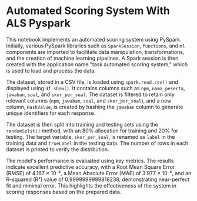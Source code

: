 # Automated Scoring System With ALS Pyspark

This notebook implements an automated scoring system using PySpark. Initially, various PySpark libraries such as `SparkSession`, `functions`, and `ml` components are imported to facilitate data manipulation, transformations, and the creation of machine learning pipelines. A Spark session is then created with the application name "task automated scoring system," which is used to load and process the data.

The dataset, stored in a CSV file, is loaded using `spark.read.csv()` and displayed using `df.show()`. It contains columns such as `npm`, `nama_peserta`, `jawaban`, `soal`, and `skor_per_soal`. The dataset is filtered to retain only relevant columns (`npm`, `jawaban`, `soal`, and `skor_per_soal`), and a new column, `HashValue`, is created by hashing the `jawaban` column to generate unique identifiers for each response.

The dataset is then split into training and testing sets using the `randomSplit()` method, with an 80% allocation for training and 20% for testing. The target variable, `skor_per_soal`, is renamed as `label` in the training data and `trueLabel` in the testing data. The number of rows in each dataset is printed to verify the distribution.

The model's performance is evaluated using key metrics. The results indicate excellent predictive accuracy, with a Root Mean Square Error (RMSE) of 4.167 × 10⁻⁵, a Mean Absolute Error (MAE) of 3.977 × 10⁻⁵, and an R-squared (R²) value of 0.9999999999818238, demonstrating near-perfect fit and minimal error. This highlights the effectiveness of the system in scoring responses based on the prepared data.
